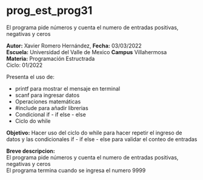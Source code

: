 # prog_est_prog31
El programa pide números y cuenta el numero de entradas positivas, negativas y ceros
<p><b>Autor:</b> Xavier Romero Hernández, <b>Fecha:</b> 03/03/2022 <br>
  <b>Escuela:</b> Universidad del Valle de Mexico <b>Campus</b> Villahermosa<br>
  <b>Materia:</b> Programación Estructrada<br>
Ciclo: 01/2022</p>

<p>
Presenta el uso de:
  <ul>
    <li>printf para mostrar el mensaje en terminal</li>
    <li>scanf para ingresar datos</li>
    <li>Operaciones matemáticas</li>
    <li>#include para añadir librerias</li>
    <li>Condicional if - if else - else</li>
    <li>Ciclo do while</li>
  </ul>
</p>

<b>Objetivo:</b> Hacer uso del ciclo do while para hacer repetir el ingreso de datos y las condicionales if - if else - else para validar el conteo de entradas

<p><b>Breve descripcion:</b><br>
  El programa pide números y cuenta el numero de entradas positivas, negativas y ceros<br>
  El programa termina cuando se ingresa el numero 9999
</p>
